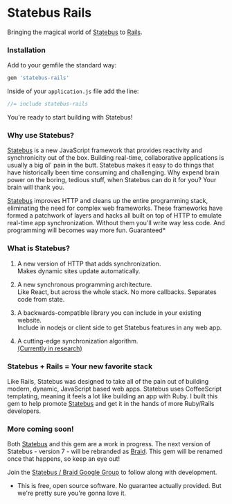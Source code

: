 # Statebus Rails
Bringing the magical world of [Statebus](https://stateb.us) to [Rails](https://rubyonrails.org).

### Installation
Add to your gemfile the standard way:
```ruby
gem 'statebus-rails'
```

Inside of your `application.js` file add the line:
```javascript
//= include statebus-rails
```

You're ready to start building with Statebus!

### Why use Statebus?
[Statebus](https://stateb.us) is a new JavaScript framework that provides reactivity and synchronicity out of the box. Building real-time, collaborative applications is usually a big ol' pain in the butt. Statebus makes it easy to do things that have historically been time consuming and challenging. Why expend brain power on the boring, tedious stuff, when Statebus can do it for you? Your brain will thank you.

[Statebus](https://stateb.us) improves HTTP and cleans up the entire programming stack, eliminating the need for complex web frameworks. These frameworks have formed a patchwork of layers and hacks all built on top of HTTP to emulate real-time app synchronization. Without them you'll write way less code. And programming will becomes way more fun. Guaranteed*

### What is Statebus?
1. A new version of HTTP that adds synchronization.  
Makes dynamic sites update automatically.

2. A new synchronous programming architecture.  
Like React, but across the whole stack. No more callbacks. Separates code from state.

3. A backwards-compatible library you can include in your existing website.  
Include in nodejs or client side to get Statebus features in any web app.

4. A cutting-edge synchronization algorithm.  
[(Currently in research)](https://stateb.us/universal-sync)

### Statebus + Rails = Your new favorite stack
Like Rails, Statebus was designed to take all of the pain out of building modern, dynamic, JavaScript based web apps. Statebus uses CoffeeScript templating, meaning it feels a lot like building an app with Ruby. I built this gem to help promote [Statebus](https://stateb.us) and get it in the hands of more Ruby/Rails developers.


### More coming soon!
Both [Statebus](https://stateb.us) and this gem are a work in progress. The next version of Statebus - version 7 - will be rebranded as [Braid](https://braid.news). This gem will be renamed once that happens, so keep an eye out! 

Join the [Statebus / Braid Google Group](https://groups.google.com/forum/#!forum/braid-http) to follow along with development.

* This is free, open source software. No guarantee actually provided. But we're pretty sure you're gonna love it.
